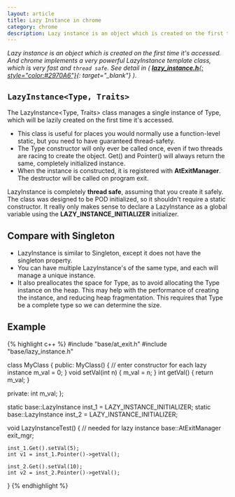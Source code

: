 ```yaml
---
layout: article
title: Lazy Instance in chrome
category: chrome
description: Lazy instance is an object which is created on the first time it's accessed. And chrome implements a very powerful LazyInstance template class, which is very fast and thread safe.
---
```

*Lazy instance is an object which is created on the first time it's accessed. And chrome implements a very powerful LazyInstance template class, which is very fast and `thread safe`. See detail in ( [**lazy_instance.h**{: style="color:#2970A6"}](http://src.chromium.org/viewvc/chrome/trunk/src/base/lazy_instance.h){: target="_blank"} ).*

## `LazyInstance<Type, Traits>`
The LazyInstance&lt;Type, Traits> class manages a single instance of Type, which will be lazily created on the first time it's accessed.

* This class is useful for places you would normally use a function-level static, but you need to have guaranteed thread-safety.
* The Type constructor will only ever be called once, even if two threads are racing to create the object.  Get() and Pointer() will always return the same, completely initialized instance.
* When the instance is constructed, it is registered with **AtExitManager**. The destructor will be called on program exit.

LazyInstance is completely **thread safe**, assuming that you create it safely. The class was designed to be POD initialized, so it shouldn't require a static constructor.  It really only makes sense to declare a LazyInstance as
a global variable using the **LAZY_INSTANCE_INITIALIZER** initializer.

## Compare with Singleton
* LazyInstance is similar to Singleton, except it does not have the singleton property.
* You can have multiple LazyInstance's of the same type, and each will manage a unique instance.
* It also preallocates the space for Type, as to avoid allocating the Type instance on the heap.  This may help with the performance of creating the instance, and reducing heap fragmentation.  This requires that Type be a complete type so we can determine the size.

## Example
{% highlight c++ %}
#include "base/at_exit.h"
#include "base/lazy_instance.h"

class MyClass
{
public:
    MyClass()
    {
        // enter constructor for each lazy instance
        m_val = 0;
    }
    void setVal(int n) { m_val = n; }
    int getVal() { return m_val; }

private:
    int m_val;
};

static base::LazyInstance<MyClass> inst_1 = LAZY_INSTANCE_INITIALIZER;
static base::LazyInstance<MyClass> inst_2 = LAZY_INSTANCE_INITIALIZER;

void LazyInstanceTest()
{
    // needed for lazy instance
    base::AtExitManager exit_mgr;

    inst_1.Get().setVal(5);
    int v1 = inst_1.Pointer()->getVal();

    inst_2.Get().setVal(10);
    int v2 = inst_2.Pointer()->getVal();
}
{% endhighlight %}


